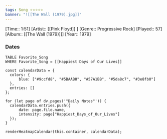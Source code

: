 ```yaml
---
tags: Song ⭐⭐⭐⭐⭐ 
banner: "![[The Wall (1979).jpg]]"
---
```

[Time:: 1:51]
[Artist:: [[Pink Floyd]] ]
[Genre:: Progressive Rock]
[Played:: 57]
[Album:: [[The Wall (1979)]]]
[Year:: 1979]
### Dates
````dataview
TABLE Favorite_Song
WHERE Favorite_Song = [[Happiest Days of Our Lives]]
````

  ```dataviewjs
const calendarData = { 
	colors: { 
		blue: ["#9ccfd8", "#5BAAB8", "#57A1BB", "#5da8c7", "#3e8fb0"] 
	}, 
	entries: [] 
}; 

for (let page of dv.pages('"Daily Notes"')) { 
	calendarData.entries.push({ 
		date: page.file.name, 
		intensity: page["Happiest_Days_of_Our_Lives"]
	}); 
} 

renderHeatmapCalendar(this.container, calendarData);
```
